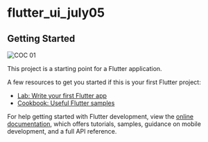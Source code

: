 # flutter_ui_july05

## Getting Started

![COC 01](https://github.com/govindgurjar/COC-Flutter-Screen/assets/83970520/125e0459-e9d7-4f19-afba-f4ff2aa27200)



This project is a starting point for a Flutter application.

A few resources to get you started if this is your first Flutter project:

- [Lab: Write your first Flutter app](https://docs.flutter.dev/get-started/codelab)
- [Cookbook: Useful Flutter samples](https://docs.flutter.dev/cookbook)

For help getting started with Flutter development, view the
[online documentation](https://docs.flutter.dev/), which offers tutorials,
samples, guidance on mobile development, and a full API reference.
